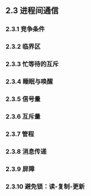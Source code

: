 ## 2.3 进程间通信

### 2.3.1 竞争条件

### 2.3.2 临界区

### 2.3.3 忙等待的互斥

### 2.3.4 睡眠与唤醒

### 2.3.5 信号量

### 2.3.6 互斥量

### 2.3.7 管程

### 2.3.8 消息传递

### 2.3.9 屏障

### 2.3.10 避免锁：读-复制-更新

